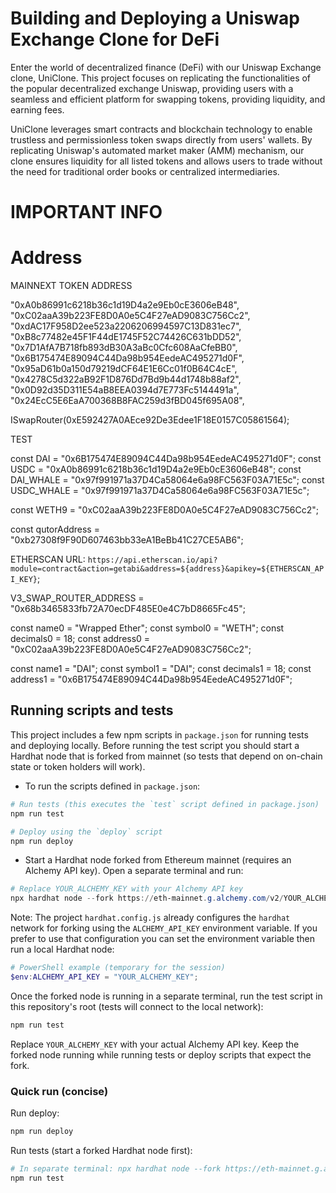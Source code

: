 # Building and Deploying a Uniswap Exchange Clone for DeFi

Enter the world of decentralized finance (DeFi) with our Uniswap Exchange clone, UniClone. This project focuses on replicating the functionalities of the popular decentralized exchange Uniswap, providing users with a seamless and efficient platform for swapping tokens, providing liquidity, and earning fees.

UniClone leverages smart contracts and blockchain technology to enable trustless and permissionless token swaps directly from users' wallets. By replicating Uniswap's automated market maker (AMM) mechanism, our clone ensures liquidity for all listed tokens and allows users to trade without the need for traditional order books or centralized intermediaries.


# IMPORTANT INFO

# Address

MAINNEXT TOKEN ADDRESS

"0xA0b86991c6218b36c1d19D4a2e9Eb0cE3606eB48",
"0xC02aaA39b223FE8D0A0e5C4F27eAD9083C756Cc2",
"0xdAC17F958D2ee523a2206206994597C13D831ec7",
"0xB8c77482e45F1F44dE1745F52C74426C631bDD52",
"0x7D1AfA7B718fb893dB30A3aBc0Cfc608AaCfeBB0",
"0x6B175474E89094C44Da98b954EedeAC495271d0F",
"0x95aD61b0a150d79219dCF64E1E6Cc01f0B64C4cE",
"0x4278C5d322aB92F1D876Dd7Bd9b44d1748b88af2",
"0x0D92d35D311E54aB8EEA0394d7E773Fc5144491a",
"0x24EcC5E6EaA700368B8FAC259d3fBD045f695A08",

ISwapRouter(0xE592427A0AEce92De3Edee1F18E0157C05861564);

TEST

const DAI = "0x6B175474E89094C44Da98b954EedeAC495271d0F";
const USDC = "0xA0b86991c6218b36c1d19D4a2e9Eb0cE3606eB48";
const DAI_WHALE = "0x97f991971a37D4Ca58064e6a98FC563F03A71E5c";
const USDC_WHALE = "0x97f991971a37D4Ca58064e6a98FC563F03A71E5c";

const WETH9 = "0xC02aaA39b223FE8D0A0e5C4F27eAD9083C756Cc2";

const qutorAddress = "0xb27308f9F90D607463bb33eA1BeBb41C27CE5AB6";

ETHERSCAN URL: `https://api.etherscan.io/api?module=contract&action=getabi&address=${address}&apikey=${ETHERSCAN_API_KEY}`;

V3_SWAP_ROUTER_ADDRESS = "0x68b3465833fb72A70ecDF485E0e4C7bD8665Fc45";

const name0 = "Wrapped Ether";
const symbol0 = "WETH";
const decimals0 = 18;
const address0 = "0xC02aaA39b223FE8D0A0e5C4F27eAD9083C756Cc2";

const name1 = "DAI";
const symbol1 = "DAI";
const decimals1 = 18;
const address1 = "0x6B175474E89094C44Da98b954EedeAC495271d0F";

## Running scripts and tests

This project includes a few npm scripts in `package.json` for running tests and deploying locally. Before running the test script you should start a Hardhat node that is forked from mainnet (so tests that depend on on-chain state or token holders will work).

- To run the scripts defined in `package.json`:

```powershell
# Run tests (this executes the `test` script defined in package.json)
npm run test

# Deploy using the `deploy` script
npm run deploy
```

- Start a Hardhat node forked from Ethereum mainnet (requires an Alchemy API key). Open a separate terminal and run:

```powershell
# Replace YOUR_ALCHEMY_KEY with your Alchemy API key
npx hardhat node --fork https://eth-mainnet.g.alchemy.com/v2/YOUR_ALCHEMY_KEY
```

Note: The project `hardhat.config.js` already configures the `hardhat` network for forking using the `ALCHEMY_API_KEY` environment variable. If you prefer to use that configuration you can set the environment variable then run a local Hardhat node:

```powershell
# PowerShell example (temporary for the session)
$env:ALCHEMY_API_KEY = "YOUR_ALCHEMY_KEY"; 
```

Once the forked node is running in a separate terminal, run the test script in this repository's root (tests will connect to the local network):

```powershell
npm run test
```

Replace `YOUR_ALCHEMY_KEY` with your actual Alchemy API key. Keep the forked node running while running tests or deploy scripts that expect the fork.

### Quick run (concise)

Run deploy:

```powershell
npm run deploy
```

Run tests (start a forked Hardhat node first):

```powershell
# In separate terminal: npx hardhat node --fork https://eth-mainnet.g.alchemy.com/v2/YOUR_ALCHEMY_KEY
npm run test
```
